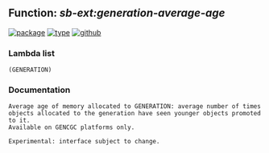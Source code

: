 ## Function: ***sb-ext:generation-average-age***
[![package](https://img.shields.io/badge/Package-SB--EXT-5f9ea0.svg?style=social&colorA=999999)](../) [![type](https://img.shields.io/badge/Type-Function-5f9ea0.svg?style=social&colorA=999999)](../#function) [![github](https://img.shields.io/badge/GitHub-View_the_source-5f9ea0.svg?style=social&colorA=999999&logo=github)](https://github.com/sbcl/sbcl/blob/master/src/code/gc.lisp/) 
### Lambda list
```
(GENERATION)
```
### Documentation
```
Average age of memory allocated to GENERATION: average number of times
objects allocated to the generation have seen younger objects promoted to it.
Available on GENCGC platforms only.

Experimental: interface subject to change.
```
